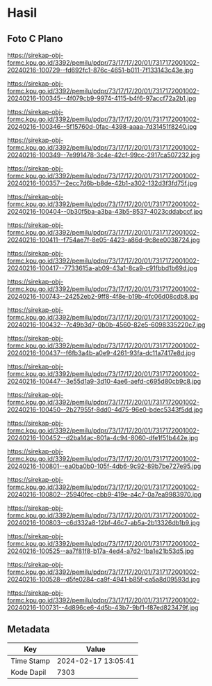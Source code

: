 # Hasil

## Foto C Plano

https://sirekap-obj-formc.kpu.go.id/3392/pemilu/pdpr/73/17/17/20/01/7317172001002-20240216-100729--fd692fc1-876c-4651-b011-7f133143c43e.jpg

https://sirekap-obj-formc.kpu.go.id/3392/pemilu/pdpr/73/17/17/20/01/7317172001002-20240216-100345--4f079cb9-9974-4115-b4f6-97accf72a2b1.jpg

https://sirekap-obj-formc.kpu.go.id/3392/pemilu/pdpr/73/17/17/20/01/7317172001002-20240216-100346--5f15760d-0fac-4398-aaaa-7d31451f8240.jpg

https://sirekap-obj-formc.kpu.go.id/3392/pemilu/pdpr/73/17/17/20/01/7317172001002-20240216-100349--7e991478-3c4e-42cf-99cc-2917ca507232.jpg

https://sirekap-obj-formc.kpu.go.id/3392/pemilu/pdpr/73/17/17/20/01/7317172001002-20240216-100357--2ecc7d6b-b8de-42b1-a302-132d3f3fd75f.jpg

https://sirekap-obj-formc.kpu.go.id/3392/pemilu/pdpr/73/17/17/20/01/7317172001002-20240216-100404--0b30f5ba-a3ba-43b5-8537-4023cddabccf.jpg

https://sirekap-obj-formc.kpu.go.id/3392/pemilu/pdpr/73/17/17/20/01/7317172001002-20240216-100411--f754ae7f-8e05-4423-a86d-9c8ee0038724.jpg

https://sirekap-obj-formc.kpu.go.id/3392/pemilu/pdpr/73/17/17/20/01/7317172001002-20240216-100417--7733615a-ab09-43a1-8ca9-c91fbbd1b69d.jpg

https://sirekap-obj-formc.kpu.go.id/3392/pemilu/pdpr/73/17/17/20/01/7317172001002-20240216-100743--24252eb2-9ff8-4f8e-b19b-4fc06d08cdb8.jpg

https://sirekap-obj-formc.kpu.go.id/3392/pemilu/pdpr/73/17/17/20/01/7317172001002-20240216-100432--7c49b3d7-0b0b-4560-82e5-6098335220c7.jpg

https://sirekap-obj-formc.kpu.go.id/3392/pemilu/pdpr/73/17/17/20/01/7317172001002-20240216-100437--f6fb3a4b-a0e9-4261-93fa-dc11a7417e8d.jpg

https://sirekap-obj-formc.kpu.go.id/3392/pemilu/pdpr/73/17/17/20/01/7317172001002-20240216-100447--3e55d1a9-3d10-4ae6-aefd-c695d80cb9c8.jpg

https://sirekap-obj-formc.kpu.go.id/3392/pemilu/pdpr/73/17/17/20/01/7317172001002-20240216-100450--2b27955f-8dd0-4d75-96e0-bdec5343f5dd.jpg

https://sirekap-obj-formc.kpu.go.id/3392/pemilu/pdpr/73/17/17/20/01/7317172001002-20240216-100452--d2ba14ac-801a-4c94-8060-dfe1f51b442e.jpg

https://sirekap-obj-formc.kpu.go.id/3392/pemilu/pdpr/73/17/17/20/01/7317172001002-20240216-100801--ea0ba0b0-105f-4db6-9c92-89b7be727e95.jpg

https://sirekap-obj-formc.kpu.go.id/3392/pemilu/pdpr/73/17/17/20/01/7317172001002-20240216-100802--25940fec-cbb9-419e-a4c7-0a7ea9983970.jpg

https://sirekap-obj-formc.kpu.go.id/3392/pemilu/pdpr/73/17/17/20/01/7317172001002-20240216-100803--c6d332a8-12bf-46c7-ab5a-2b13326db1b9.jpg

https://sirekap-obj-formc.kpu.go.id/3392/pemilu/pdpr/73/17/17/20/01/7317172001002-20240216-100525--aa7f81f8-b17a-4ed4-a7d2-1ba1e21b53d5.jpg

https://sirekap-obj-formc.kpu.go.id/3392/pemilu/pdpr/73/17/17/20/01/7317172001002-20240216-100528--d5fe0284-ca9f-4941-b85f-ca5a8d09593d.jpg

https://sirekap-obj-formc.kpu.go.id/3392/pemilu/pdpr/73/17/17/20/01/7317172001002-20240216-100731--4d896ce6-4d5b-43b7-9bf1-f87ed823479f.jpg


## Metadata

| Key        | Value               |
| ---------- | ------------------- |
| Time Stamp | 2024-02-17 13:05:41 |
| Kode Dapil | 7303                |



